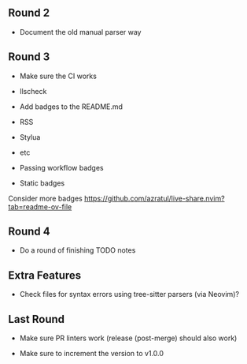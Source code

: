## Round 2
- Document the old manual parser way


## Round 3
- Make sure the CI works
 - llscheck

- Add badges to the README.md
 - RSS
 - Stylua
 - etc
 - Passing workflow badges
 - Static badges

Consider more badges
https://github.com/azratul/live-share.nvim?tab=readme-ov-file


## Round 4
- Do a round of finishing TODO notes


## Extra Features
- Check files for syntax errors using tree-sitter parsers (via Neovim)?


## Last Round
- Make sure PR linters work (release (post-merge) should also work)

- Make sure to increment the version to v1.0.0
